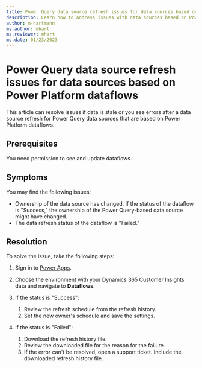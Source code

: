 ```yaml
---
title: Power Query data source refresh issues for data sources based on Power Platform dataflows
description: Learn how to address issues with data sources based on Power Platform dataflows in Dynamics 365 Customer Insights.
author: m-hartmann
ms.author: mhart
ms.reviewer: mhart
ms.date: 01/23/2023
---
```


# Power Query data source refresh issues for data sources based on Power Platform dataflows

This article can resolve issues if data is stale or you see errors after a data source refresh for Power Query data sources that are based on Power Platform dataflows.

## Prerequisites

You need permission to see and update dataflows.

## Symptoms

You may find the following issues:

- Ownership of the data source has changed. If the status of the dataflow is "Success," the ownership of the Power Query-based data source might have changed.
- The data refresh status of the dataflow is "Failed."

## Resolution

To solve the issue, take the following steps:

1. Sign in to [Power Apps](https://make.powerapps.com).
1. Choose the environment with your Dynamics 365 Customer Insights data and navigate to **Dataflows**.
1. If the status is "Success":

   1. Review the refresh schedule from the refresh history.
   1. Set the new owner's schedule and save the settings.

1. If the status is "Failed":

   1. Download the refresh history file.
   1. Review the downloaded file for the reason for the failure.
   1. If the error can't be resolved, open a support ticket. Include the downloaded refresh history file.
